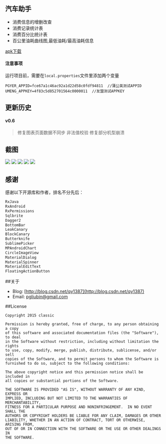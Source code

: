 ## 汽车助手

- 消费信息的增删改查
- 消费记录统计表
- 消费百分比统计表
- 百公里油耗曲线图,最低油耗/最高油耗信息


[apk下载](https://github.com/qyxxjd/CarAssistant/blob/master/apk/CarAssistant_v0.6_beta.apk?raw=true)

#### 注意事项
运行项目前，需要在`local.properties`文件里添加两个变量
```
PGYER_APPID=fce67a1c46ac92a1d22d58c0fdf94811  //蒲公英测试APPID
UMENG_APPKEY=4f83c5d852701564c0000011  //友盟测试APPKEY
```

## 更新历史
#### v0.6

> 修复图表页面数据不同步
> 非法值校验
> 修复部分机型崩溃


## 截图
![](https://github.com/qyxxjd/CarAssistant/blob/master/screenshots/Screenshot001.png?raw=true)
![](https://github.com/qyxxjd/CarAssistant/blob/master/screenshots/Screenshot002.png?raw=true)
![](https://github.com/qyxxjd/CarAssistant/blob/master/screenshots/Screenshot003.png?raw=true)
![](https://github.com/qyxxjd/CarAssistant/blob/master/screenshots/Screenshot004.png?raw=true)
![](https://github.com/qyxxjd/CarAssistant/blob/master/screenshots/Screenshot005.png?raw=true)

## 感谢
感谢以下开源库和作者，排名不分先后：
```xml
RxJava 
RxAndroid 
RxPermissions
Sqlbrite 
Dagger2 
BottomBar 
LeakCanary
BlockCanary
Butterknife 
SublimePicker 
MPAndroidChart 
CircleImageView 
MaterialDialog 
MaterialSpinner 
MaterialEditText 
FloatingActionButton 
```

##关于
* Blog: [http://blog.csdn.net/qy1387](http://blog.csdn.net/qy1387)
* Email: [pgliubin@gmail.com](http://mail.qq.com/cgi-bin/qm_share?t=qm_mailme&email=pgliubin@gmail.com)

##License
```
Copyright 2015 classic

Permission is hereby granted, free of charge, to any person obtaining a copy
of this software and associated documentation files (the "Software"), to deal
in the Software without restriction, including without limitation the rights
to use, copy, modify, merge, publish, distribute, sublicense, and/or sell
copies of the Software, and to permit persons to whom the Software is
furnished to do so, subject to the following conditions:

The above copyright notice and this permission notice shall be included in
all copies or substantial portions of the Software.

THE SOFTWARE IS PROVIDED "AS IS", WITHOUT WARRANTY OF ANY KIND, EXPRESS OR
IMPLIED, INCLUDING BUT NOT LIMITED TO THE WARRANTIES OF MERCHANTABILITY,
FITNESS FOR A PARTICULAR PURPOSE AND NONINFRINGEMENT.  IN NO EVENT SHALL THE
AUTHORS OR COPYRIGHT HOLDERS BE LIABLE FOR ANY CLAIM, DAMAGES OR OTHER
LIABILITY, WHETHER IN AN ACTION OF CONTRACT, TORT OR OTHERWISE, ARISING FROM,
OUT OF OR IN CONNECTION WITH THE SOFTWARE OR THE USE OR OTHER DEALINGS IN
THE SOFTWARE.
```
